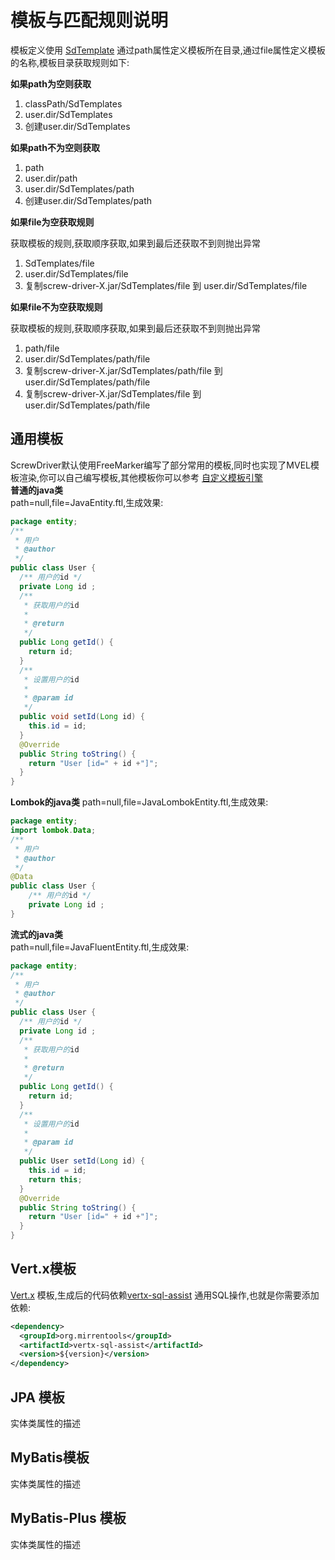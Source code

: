 # 模板与匹配规则说明
模板定义使用 [SdTemplate](./core-class-intro.md#sdtemplate) 通过path属性定义模板所在目录,通过file属性定义模板的名称,模板目录获取规则如下:

**如果path为空则获取**
1. classPath/SdTemplates
2. user.dir/SdTemplates
3. 创建user.dir/SdTemplates

**如果path不为空则获取**
1. path
2. user.dir/path
3. user.dir/SdTemplates/path
4. 创建user.dir/SdTemplates/path

**如果file为空获取规则**

获取模板的规则,获取顺序获取,如果到最后还获取不到则抛出异常
1. SdTemplates/file
2. user.dir/SdTemplates/file
3. 复制screw-driver-X.jar/SdTemplates/file 到 user.dir/SdTemplates/file

**如果file不为空获取规则**

获取模板的规则,获取顺序获取,如果到最后还获取不到则抛出异常
1. path/file
2. user.dir/SdTemplates/path/file
3. 复制screw-driver-X.jar/SdTemplates/path/file 到 user.dir/SdTemplates/path/file
4. 复制screw-driver-X.jar/SdTemplates/file 到 user.dir/SdTemplates/path/file


## 通用模板
ScrewDriver默认使用FreeMarker编写了部分常用的模板,同时也实现了MVEL模板渲染,你可以自己编写模板,其他模板你可以参考 [自定义模板引擎](./expand.md#自定义模板引擎)<br>
**普通的java类**<br>
path=null,file=JavaEntity.ftl,生成效果:
``` java
package entity;
/**
 * 用户
 * @author 
 */ 
public class User {
  /** 用户的id */
  private Long id ; 
  /**
   * 获取用户的id
   * 
   * @return
   */
  public Long getId() {
    return id;
  }
  /**
   * 设置用户的id
   * 
   * @param id
   */
  public void setId(Long id) {
    this.id = id;
  }
  @Override
  public String toString() {
    return "User [id=" + id +"]";
  }
}
```

**Lombok的java类**
path=null,file=JavaLombokEntity.ftl,生成效果:
``` java
package entity;
import lombok.Data;
/**
 * 用户
 * @author 
 */ 
@Data
public class User {
	/** 用户的id */
	private Long id ; 
}
```
**流式的java类**<br>
path=null,file=JavaFluentEntity.ftl,生成效果:
``` java
package entity;
/**
 * 用户
 * @author 
 */ 
public class User {
  /** 用户的id */
  private Long id ; 
  /**
   * 获取用户的id
   * 
   * @return
   */
  public Long getId() {
    return id;
  }
  /**
   * 设置用户的id
   * 
   * @param id
   */
  public User setId(Long id) {
    this.id = id;
    return this;
  }
  @Override
  public String toString() {
    return "User [id=" + id +"]";
  }
}
```

## Vert.x模板
[Vert.x](https://vertx.io/) 模板,生成后的代码依赖[vertx-sql-assist](https://github.com/MirrenTools/vertx-sql-assist) 通用SQL操作,也就是你需要添加依赖:
``` xml
<dependency>
  <groupId>org.mirrentools</groupId>
  <artifactId>vertx-sql-assist</artifactId>
  <version>${version}</version>
</dependency>
```


## JPA 模板
实体类属性的描述
## MyBatis模板
实体类属性的描述
## MyBatis-Plus 模板
实体类属性的描述